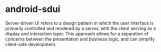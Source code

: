 # android-sdui
Server-driven UI refers to a design pattern in which the user interface is primarily controlled and rendered by a server, with the client serving as a display and interaction layer. This approach allows for a separation of concerns between the presentation and business logic, and can simplify client-side development.
